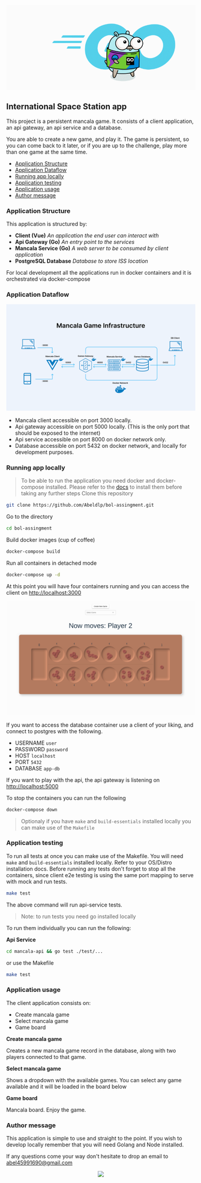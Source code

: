 ![Caption](assets/intro.gif)

## International Space Station app

This project is a persistent mancala game. It consists of a client application, an api gateway, an api service and a database.

You are able to create a new game, and play it. The game is persistent, so you can come back to it later, or if you are up to the challenge, play more than one game at the same time.

- [Application Structure](#application-structure)
- [Application Dataflow](#application-dataflow)
- [Running app locally](#running-app-locally)
- [Application testing](#application-testing)
- [Application usage](#application-usage)
- [Author message](#author-message)

### Application Structure

This application is structured by:

- **Client (Vue)** _An application the end user can interact with_
- **Api Gateway (Go)** _An entry point to the services_
- **Mancala Service (Go)** _A web server to be consumed by client application_
- **PostgreSQL Database** _Database to store ISS location_

For local development all the applications run in docker containers and it is orchestrated via docker-compose

### Application Dataflow

<p align="center">
  <img
    src="assets/infra.png"
  />
</p>

- Mancala client accessible on port 3000 locally.
- Api gateway accessible on port 5000 locally. (This is the only port that should be exposed to the internet)
- Api service accessible on port 8000 on docker network only.
- Database accessible on port 5432 on docker network, and locally for development purposes.

### Running app locally

> To be able to run the application you need docker and docker-compose installed. Please refer to the [docs](https://docs.docker.com/compose/install/) to install them before taking any further steps
> Clone this repository

```bash
git clone https://github.com/Abeldlp/bol-assingment.git
```

Go to the directory

```bash
cd bol-assingment
```

Build docker images (cup of coffee)

```bash
docker-compose build
```

Run all containers in detached mode

```bash
docker-compose up -d
```

At this point you will have four containers running and you can access the client on [http://localhost:3000](http://localhost:3000)

<p align="center">
  <img
    src="assets/preview.png"
  />
</p>
If you want to access the database container use a client of your liking, and connect to postgres with the following.

- USERNAME `user`
- PASSWORD `password`
- HOST `localhost`
- PORT `5432`
- DATABASE `app-db`

If you want to play with the api, the api gateway is listening on [http://localhost:5000](http://localhost:5000)

To stop the containers you can run the following

```bash
docker-compose down
```

> Optionaly if you have `make` and `build-essentials` installed locally you can make use of the `Makefile`

### Application testing

To run all tests at once you can make use of the Makefile. You will need `make` and `build-essentials` installed locally. Refer to your OS/Distro installation docs.
Before running any tests don't forget to stop all the containers, since client e2e testing is using the same port mapping to serve with mock and run tests.

```bash
make test
```

The above command will run api-service tests.

> Note: to run tests you need go installed locally

To run them individually you can run the following:

**Api Service**

```bash
cd mancala-api && go test ./test/...
```

or use the Makefile

```bash
make test
```

### Application usage

The client application consists on:

- Create mancala game
- Select mancala game
- Game board

**Create mancala game**

Creates a new mancala game record in the database, along with two players connected to that game.

**Select mancala game**

Shows a dropdown with the available games. You can select any game available and it will be loaded in the board below

**Game board**

Mancala board. Enjoy the game.

### Author message

This application is simple to use and straight to the point. If you wish to develop locally remember that you will need Golang and Node installed.

If any questions come your way don't hesitate to drop an email to <abel45991690@gmail.com>

<p align="center">
  <img
    src="https://raw.githubusercontent.com/catppuccin/catppuccin/dev/assets/footers/gray0_ctp_on_line.svg?sanitize=true"
  />
</p>
